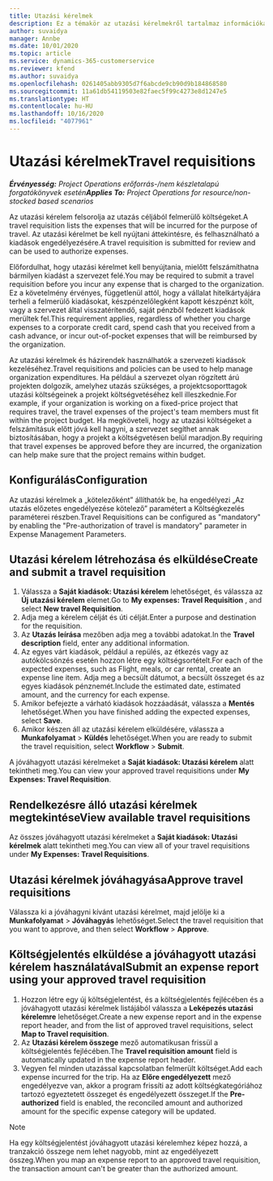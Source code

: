 ```yaml
---
title: Utazási kérelmek
description: Ez a témakör az utazási kérelmekről tartalmaz információkat.
author: suvaidya
manager: Annbe
ms.date: 10/01/2020
ms.topic: article
ms.service: dynamics-365-customerservice
ms.reviewer: kfend
ms.author: suvaidya
ms.openlocfilehash: 0261405abb9305d7f6abcde9cb90d9b184868580
ms.sourcegitcommit: 11a61db54119503e82faec5f99c4273e8d1247e5
ms.translationtype: HT
ms.contentlocale: hu-HU
ms.lasthandoff: 10/16/2020
ms.locfileid: "4077961"
---
```

# <a name="travel-requisitions"></a><span data-ttu-id="84182-103">Utazási kérelmek</span><span class="sxs-lookup"><span data-stu-id="84182-103">Travel requisitions</span></span>

<span data-ttu-id="84182-104">_**Érvényesség:** Project Operations erőforrás-/nem készletalapú forgatókönyvek esetén_</span><span class="sxs-lookup"><span data-stu-id="84182-104">_**Applies To:** Project Operations for resource/non-stocked based scenarios_</span></span>

<span data-ttu-id="84182-105">Az utazási kérelem felsorolja az utazás céljából felmerülő költségeket.</span><span class="sxs-lookup"><span data-stu-id="84182-105">A travel requisition lists the expenses that will be incurred for the purpose of travel.</span></span> <span data-ttu-id="84182-106">Az utazási kérelmet be kell nyújtani áttekintésre, és felhasználható a kiadások engedélyezésére.</span><span class="sxs-lookup"><span data-stu-id="84182-106">A travel requisition is submitted for review and can be used to authorize expenses.</span></span>

<span data-ttu-id="84182-107">Előfordulhat, hogy utazási kérelmet kell benyújtania, mielőtt felszámíthatna bármilyen kiadást a szervezet felé.</span><span class="sxs-lookup"><span data-stu-id="84182-107">You may be required to submit a travel requisition before you incur any expense that is charged to the organization.</span></span> <span data-ttu-id="84182-108">Ez a követelmény érvényes, függetlenül attól, hogy a vállalat hitelkártyájára terheli a felmerülő kiadásokat, készpénzelőlegként kapott készpénzt költ, vagy a szervezet által visszatérítendő, saját pénzből fedezett kiadások merültek fel.</span><span class="sxs-lookup"><span data-stu-id="84182-108">This requirement applies, regardless of whether you charge expenses to a corporate credit card, spend cash that you received from a cash advance, or incur out-of-pocket expenses that will be reimbursed by the organization.</span></span>

<span data-ttu-id="84182-109">Az utazási kérelmek és házirendek használhatók a szervezeti kiadások kezeléséhez.</span><span class="sxs-lookup"><span data-stu-id="84182-109">Travel requisitions and policies can be used to help manage organization expenditures.</span></span> <span data-ttu-id="84182-110">Ha például a szervezet olyan rögzített árú projekten dolgozik, amelyhez utazás szükséges, a projektcsoporttagok utazási költségeinek a projekt költségvetéséhez kell illeszkednie.</span><span class="sxs-lookup"><span data-stu-id="84182-110">For example, if your organization is working on a fixed-price project that requires travel, the travel expenses of the project's team members must fit within the project budget.</span></span> <span data-ttu-id="84182-111">Ha megköveteli, hogy az utazási költségeket a felszámításuk előtt jóvá kell hagyni, a szervezet segíthet annak biztosításában, hogy a projekt a költségvetésen belül maradjon.</span><span class="sxs-lookup"><span data-stu-id="84182-111">By requiring that travel expenses be approved before they are incurred, the organization can help make sure that the project remains within budget.</span></span>

## <a name="configuration"></a><span data-ttu-id="84182-112">Konfigurálás</span><span class="sxs-lookup"><span data-stu-id="84182-112">Configuration</span></span> 

<span data-ttu-id="84182-113">Az utazási kérelmek a „kötelezőként” állíthatók be, ha engedélyezi „Az utazás előzetes engedélyezése kötelező” paramétert a Költségkezelés paraméterei részben.</span><span class="sxs-lookup"><span data-stu-id="84182-113">Travel Requisitions can be configured as "mandatory" by enabling the "Pre-authorization of travel is mandatory" parameter in Expense Management Parameters.</span></span> 

## <a name="create-and-submit-a-travel-requisition"></a><span data-ttu-id="84182-114">Utazási kérelem létrehozása és elküldése</span><span class="sxs-lookup"><span data-stu-id="84182-114">Create and submit a travel requisition</span></span>

1. <span data-ttu-id="84182-115">Válassza a **Saját kiadások: Utazási kérelem** lehetőséget, és válassza az **Új utazási kérelem** elemet.</span><span class="sxs-lookup"><span data-stu-id="84182-115">Go to **My expenses: Travel Requisition** , and select **New travel Requisition**.</span></span>
2. <span data-ttu-id="84182-116">Adja meg a kérelem célját és úti célját.</span><span class="sxs-lookup"><span data-stu-id="84182-116">Enter a purpose and destination for the requisition.</span></span>
3. <span data-ttu-id="84182-117">Az **Utazás leírása** mezőben adja meg a további adatokat.</span><span class="sxs-lookup"><span data-stu-id="84182-117">In the  **Travel description** field, enter any additional information.</span></span> 
4. <span data-ttu-id="84182-118">Az egyes várt kiadások, például a repülés, az étkezés vagy az autókölcsönzés esetén hozzon létre egy költségsortételt.</span><span class="sxs-lookup"><span data-stu-id="84182-118">For each of the expected expenses, such as Flight, meals, or car rental, create an expense line item.</span></span> <span data-ttu-id="84182-119">Adja meg a becsült dátumot, a becsült összeget és az egyes kiadások pénznemét.</span><span class="sxs-lookup"><span data-stu-id="84182-119">Include the estimated date, estimated amount, and the currency for each expense.</span></span> 
5. <span data-ttu-id="84182-120">Amikor befejezte a várható kiadások hozzáadását, válassza a **Mentés** lehetőséget.</span><span class="sxs-lookup"><span data-stu-id="84182-120">When you have finished adding the expected expenses, select **Save**.</span></span>
6. <span data-ttu-id="84182-121">Amikor készen áll az utazási kérelem elküldésére, válassza a **Munkafolyamat** > **Küldés** lehetőséget.</span><span class="sxs-lookup"><span data-stu-id="84182-121">When you are ready to submit the travel requisition, select **Workflow** > **Submit**.</span></span>

<span data-ttu-id="84182-122">A jóváhagyott utazási kérelmeket a **Saját kiadások: Utazási kérelem** alatt tekintheti meg.</span><span class="sxs-lookup"><span data-stu-id="84182-122">You can view your approved travel requisitions under **My Expenses: Travel Requisition**.</span></span> 

## <a name="view-available-travel-requisitions"></a><span data-ttu-id="84182-123">Rendelkezésre álló utazási kérelmek megtekintése</span><span class="sxs-lookup"><span data-stu-id="84182-123">View available travel requisitions</span></span>

<span data-ttu-id="84182-124">Az összes jóváhagyott utazási kérelmeket a **Saját kiadások: Utazási kérelmek** alatt tekintheti meg.</span><span class="sxs-lookup"><span data-stu-id="84182-124">You can view all of your travel requisitions under **My Expenses: Travel Requisitions**.</span></span>

## <a name="approve-travel-requisitions"></a><span data-ttu-id="84182-125">Utazási kérelmek jóváhagyása</span><span class="sxs-lookup"><span data-stu-id="84182-125">Approve travel requisitions</span></span>

<span data-ttu-id="84182-126">Válassza ki a jóváhagyni kívánt utazási kérelmet, majd jelölje ki a **Munkafolyamat** > **Jóváhagyás** lehetőséget.</span><span class="sxs-lookup"><span data-stu-id="84182-126">Select the travel requisition that you want to approve, and then select **Workflow** > **Approve**.</span></span>  

## <a name="submit-an-expense-report-using-your-approved-travel-requisition"></a><span data-ttu-id="84182-127">Költségjelentés elküldése a jóváhagyott utazási kérelem használatával</span><span class="sxs-lookup"><span data-stu-id="84182-127">Submit an expense report using your approved travel requisition</span></span>

1. <span data-ttu-id="84182-128">Hozzon létre egy új költségjelentést, és a költségjelentés fejlécében és a jóváhagyott utazási kérelmek listájából válassza a **Leképezés utazási kérelemre** lehetőséget.</span><span class="sxs-lookup"><span data-stu-id="84182-128">Create a new expense report and in the expense report header, and from the list of approved travel requisitions, select **Map to Travel requisition**.</span></span>
2. <span data-ttu-id="84182-129">Az **Utazási kérelem összege** mező automatikusan frissül a költségjelentés fejlécében.</span><span class="sxs-lookup"><span data-stu-id="84182-129">The **Travel requisition amount** field is automatically updated in the expense report header.</span></span>
3. <span data-ttu-id="84182-130">Vegyen fel minden utazással kapcsolatban felmerült költséget.</span><span class="sxs-lookup"><span data-stu-id="84182-130">Add each expense incurred for the trip.</span></span> <span data-ttu-id="84182-131">Ha az **Előre engedélyezett** mező engedélyezve van, akkor a program frissíti az adott költségkategóriához tartozó egyeztetett összeget és engedélyezett összeget.</span><span class="sxs-lookup"><span data-stu-id="84182-131">If the **Pre-authorized** field is enabled, the reconciled amount and authorized amount for the specific expense category will be updated.</span></span>

> [!NOTE]
> <span data-ttu-id="84182-132">Ha egy költségjelentést jóváhagyott utazási kérelemhez képez hozzá, a tranzakció összege nem lehet nagyobb, mint az engedélyezett összeg.</span><span class="sxs-lookup"><span data-stu-id="84182-132">When you map an expense report to an approved travel requisition, the transaction amount can't be greater than the authorized amount.</span></span> 
